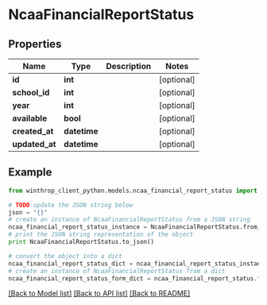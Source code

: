 # NcaaFinancialReportStatus


## Properties

Name | Type | Description | Notes
------------ | ------------- | ------------- | -------------
**id** | **int** |  | [optional] 
**school_id** | **int** |  | [optional] 
**year** | **int** |  | [optional] 
**available** | **bool** |  | [optional] 
**created_at** | **datetime** |  | [optional] 
**updated_at** | **datetime** |  | [optional] 

## Example

```python
from winthrop_client_python.models.ncaa_financial_report_status import NcaaFinancialReportStatus

# TODO update the JSON string below
json = "{}"
# create an instance of NcaaFinancialReportStatus from a JSON string
ncaa_financial_report_status_instance = NcaaFinancialReportStatus.from_json(json)
# print the JSON string representation of the object
print NcaaFinancialReportStatus.to_json()

# convert the object into a dict
ncaa_financial_report_status_dict = ncaa_financial_report_status_instance.to_dict()
# create an instance of NcaaFinancialReportStatus from a dict
ncaa_financial_report_status_form_dict = ncaa_financial_report_status.from_dict(ncaa_financial_report_status_dict)
```
[[Back to Model list]](../README.md#documentation-for-models) [[Back to API list]](../README.md#documentation-for-api-endpoints) [[Back to README]](../README.md)



